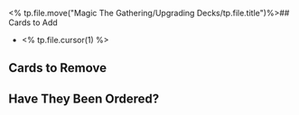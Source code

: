<% tp.file.move("Magic The Gathering/Upgrading Decks/tp.file.title")%>## Cards to Add
- <% tp.file.cursor(1) %>

## Cards to Remove


## Have They Been Ordered?